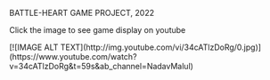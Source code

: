 <p>BATTLE-HEART GAME PROJECT, 2022</p>
<p>Click the image to see game display on youtube </p>
[![IMAGE ALT TEXT](http://img.youtube.com/vi/34cATlzDoRg/0.jpg)](https://www.youtube.com/watch?v=34cATlzDoRg&t=59s&ab_channel=NadavMalul)
